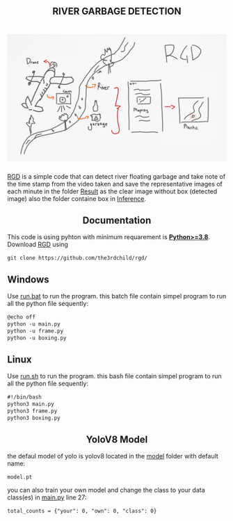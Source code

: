 ## <div align="center">RIVER GARBAGE DETECTION</div>
<h1 align="center">
 <img src="https://github.com/the3rdchild/rgd/blob/main/doc/banner2.png" />
</h1>

[RGD](https://github.com/the3rdchild/rgd/) is a simple code that can detect river floating garbage and take note of the time stamp from the video taken and save the representative images of each minute in the folder [Result](https://github.com/the3rdchild/rgd/tree/main/Result/Capture) as the clear image without box (detected image) also the folder containe box in [Inference](https://github.com/the3rdchild/rgd/tree/main/Result/Capture/inference).

## <div align="center">Documentation</div>

This code is using pyhton with minimum requarement is [**Python>=3.8**](https://www.python.org/). Download [RGD](https://github.com/the3rdchild/rgd/) using
```Git
git clone https://github.com/the3rdchild/rgd/
```

## Windows
Use [run.bat](https://github.com/the3rdchild/rgd/blob/main/run.bat) to run the program. this batch file contain simpel program to run all the python file sequently:
```
@echo off
python -u main.py
python -u frame.py
python -u boxing.py
```

## Linux
Use [run.sh](https://github.com/the3rdchild/rgd/blob/main/run.sh) to run the program. this bash file contain simpel program to run all the python file sequently:
```
#!/bin/bash
python3 main.py
python3 frame.py
python3 boxing.py
```

## <div align="center">YoloV8 Model</div>

the defaul model of yolo is yolov8 located in the [model](https://github.com/the3rdchild/rgd/blob/main/Model/) folder with default name:
```
model.pt
```

you can also train your own model and change the class to your data class(es) in [main.py](https://github.com/the3rdchild/rgd/main.py) line 27:
```
total_counts = {"your": 0, "own": 0, "class": 0}
```